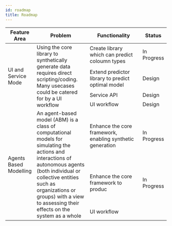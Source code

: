 ```yaml
---
id: roadmap
title: Roadmap
---
```


<table>
    <thead>
        <tr>
            <th>Feature Area</th>
            <th width="33%">Problem</th>
            <th width="33%">Functionality</th>
            <th>Status</th>
        </tr>
    </thead>
    <tbody>
        <tr>
            <td rowspan=4>UI and Service Mode</td>
            <td rowspan=4>
              Using the core library to synthetically
              generate data requires direct scripting/coding.
              Many usecases could be catered for by a UI workflow
            </td>
            <td>Create library which can predict coloumn types</td>
            <td>In Progress</td>
        </tr>
        <tr>
          </td>
          </td>
          <td>
            Extend predictor library to predict optimal model
          </td>
          <td>Design</td>
        </tr>
        <tr>
          </td>
          </td>
          <td>
            Service API
          </td>
          <td>Design</td>
        </tr>
        <tr>
          </td>
          </td>
          <td>
            UI workflow
          </td>
          <td>Design</td>
        </tr>
        <tr>
            <td rowspan=3>Agents Based Modelling </td>
            <td rowspan=3>
              An agent-based model (ABM) is a class of computational models for
              simulating the actions and interactions of autonomous agents
              (both individual or collective entities such as organizations
              or groups) with a view to assessing their effects on the
              system as a whole
            </td>
            <td>Enhance the core framework, enabling synthetic generation</td>
            <td>In Progress</td>
        </tr>
        <tr>
          </td>
          </td>
          <td>
            Enhance the core framework to produc
          </td>
          <td>In Progress</td>
        </tr>
        <tr>
          </td>
          </td>
          <td>
            UI workflow
          </td>
        </tr>
    </tbody>
</table>